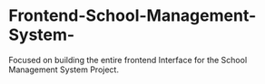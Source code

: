 # Frontend-School-Management-System-
Focused on building the entire frontend Interface for the School Management System Project.
